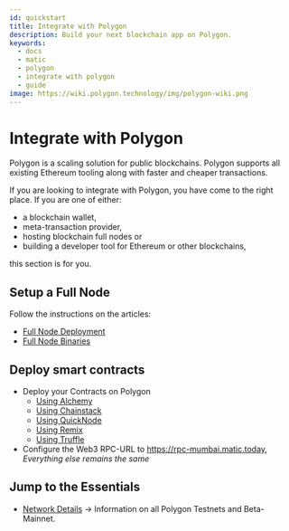 ```yaml
---
id: quickstart
title: Integrate with Polygon
description: Build your next blockchain app on Polygon.
keywords:
  - docs
  - matic
  - polygon
  - integrate with polygon
  - guide
image: https://wiki.polygon.technology/img/polygon-wiki.png
---
```


# Integrate with Polygon

Polygon is a scaling solution for public blockchains. Polygon supports all existing Ethereum tooling along with faster and cheaper transactions.

If you are looking to integrate with Polygon, you have come to the right place. If you are one of either:

- a blockchain wallet,
- meta-transaction provider,
- hosting blockchain full nodes or
- building a developer tool for Ethereum or other blockchains,

this section is for you.

## Setup a Full Node

Follow the instructions on the articles:
* [Full Node Deployment](/docs/develop/network-details/full-node-deployment)
* [Full Node Binaries](/docs/develop/network-details/full-node-binaries)

## Deploy smart contracts

* Deploy your Contracts on Polygon
    - [Using Alchemy](/docs/develop/alchemy)
    - [Using Chainstack](/docs/develop/chainstack)
    - [Using QuickNode](/docs/develop/quicknode)
    - [Using Remix](/docs/develop/remix)
    - [Using Truffle](/docs/develop/truffle)
* Configure the Web3 RPC-URL to https://rpc-mumbai.matic.today, *Everything else remains the same*

## Jump to the Essentials

- [Network Details](/docs/integrate/network-detail) -> Information on all Polygon Testnets and Beta-Mainnet.
